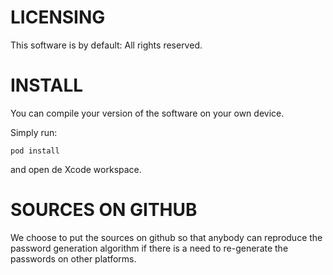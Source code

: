 # LICENSING

This software is by default: All rights reserved.

# INSTALL

You can compile your version of the software on your own device.

Simply run:

    pod install

and open de Xcode workspace.

# SOURCES ON GITHUB

We choose to put the sources on github so that anybody can reproduce the password generation algorithm if there is a need to re-generate the passwords on other platforms.
